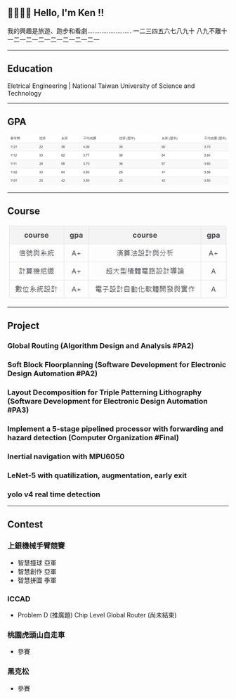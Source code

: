 ## 👋🏻👋🏻 Hello, I'm Ken !!
我的興趣是旅遊、跑步和看劇.........................
一二三四五六七八九十 八九不離十
一二一二一二一二一二一二一二一

---
## Education 
Eletrical Engineering | National Taiwan University of Science and Technology

---
## GPA
![image](/assets/img/gpa.png)
 
---
## Course
![image](/assets/img/CourseGpa.png)

---
## Project

### Global Routing (Algorithm Design and Analysis #PA2)

### Soft Block Floorplanning (Software Development for Electronic Design Automation #PA2)

### Layout Decomposition for Triple Patterning Lithography (Software Development for Electronic Design Automation #PA3)

### Implement a 5-stage pipelined processor with forwarding and hazard detection (Computer Organization #Final)

### Inertial navigation with MPU6050

### LeNet-5 with quatilization, augmentation, early exit

### yolo v4 real time detection

---
## Contest

### 上銀機械手臂競賽
- 智慧撞球  亞軍
- 智慧創作  亞軍
- 智慧拼圖  季軍

### ICCAD
- Problem D (推廣題)	Chip Level Global Router (尚未結束)

### 桃園虎頭山自走車 
- 參賽

### 黑克松 
- 參賽

